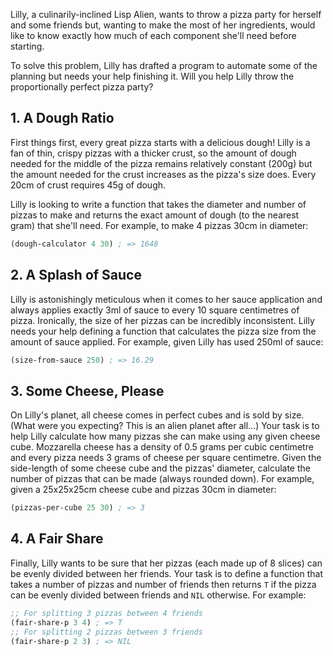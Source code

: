 Lilly, a culinarily-inclined Lisp Alien, wants to throw a pizza party for
herself and some friends but, wanting to make the most of her ingredients, would
like to know exactly how much of each component she'll need before starting.

To solve this problem, Lilly has drafted a program to automate some of the
planning but needs your help finishing it. Will you help Lilly throw the
proportionally perfect pizza party?

## 1. A Dough Ratio

First things first, every great pizza starts with a delicious dough! Lilly is a
fan of thin, crispy pizzas with a thicker crust, so the amount of dough needed
for the middle of the pizza remains relatively constant (200g) but the amount
needed for the crust increases as the pizza's size does. Every 20cm of crust
requires 45g of dough.

Lilly is looking to write a function that takes the diameter and number of
pizzas to make and returns the exact amount of dough (to the nearest gram) that
she'll need. For example, to make 4 pizzas 30cm in diameter:

```lisp
(dough-calculator 4 30) ; => 1648
```

## 2. A Splash of Sauce

Lilly is astonishingly meticulous when it comes to her sauce application and
always applies exactly 3ml of sauce to every 10 square centimetres of
pizza. Ironically, the size of her pizzas can be incredibly inconsistent. Lilly
needs your help defining a function that calculates the pizza size from the
amount of sauce applied. For example, given Lilly has used 250ml of sauce:

```lisp
(size-from-sauce 250) ; => 16.29
```

## 3. Some Cheese, Please

On Lilly's planet, all cheese comes in perfect cubes and is sold by size. (What
were you expecting? This is an alien planet after all...) Your task is to help
Lilly calculate how many pizzas she can make using any given cheese
cube. Mozzarella cheese has a density of 0.5 grams per cubic centimetre and
every pizza needs 3 grams of cheese per square centimetre. Given the side-length
of some cheese cube and the pizzas' diameter, calculate the number of pizzas
that can be made (always rounded down). For example, given a 25x25x25cm cheese
cube and pizzas 30cm in diameter:

```lisp
(pizzas-per-cube 25 30) ; => 3
```

## 4. A Fair Share

Finally, Lilly wants to be sure that her pizzas (each made up of 8 slices) can
be evenly divided between her friends. Your task is to define a function
that takes a number of pizzas and number of friends then returns `T` if the
pizza can be evenly divided between friends and `NIL` otherwise. For example:

```lisp
;; For splitting 3 pizzas between 4 friends
(fair-share-p 3 4) ; => T
;; For splitting 2 pizzas between 3 friends
(fair-share-p 2 3) ; => NIL
```
